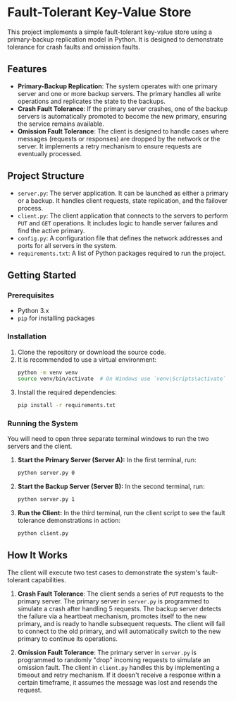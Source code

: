 # Fault-Tolerant Key-Value Store

This project implements a simple fault-tolerant key-value store using a primary-backup replication model in Python. It is designed to demonstrate tolerance for crash faults and omission faults.

## Features

- **Primary-Backup Replication**: The system operates with one primary server and one or more backup servers. The primary handles all write operations and replicates the state to the backups.
- **Crash Fault Tolerance**: If the primary server crashes, one of the backup servers is automatically promoted to become the new primary, ensuring the service remains available.
- **Omission Fault Tolerance**: The client is designed to handle cases where messages (requests or responses) are dropped by the network or the server. It implements a retry mechanism to ensure requests are eventually processed.

## Project Structure

- `server.py`: The server application. It can be launched as either a primary or a backup. It handles client requests, state replication, and the failover process.
- `client.py`: The client application that connects to the servers to perform `PUT` and `GET` operations. It includes logic to handle server failures and find the active primary.
- `config.py`: A configuration file that defines the network addresses and ports for all servers in the system.
- `requirements.txt`: A list of Python packages required to run the project.

## Getting Started

### Prerequisites

- Python 3.x
- `pip` for installing packages

### Installation

1.  Clone the repository or download the source code.
2.  It is recommended to use a virtual environment:
    ```sh
    python -m venv venv
    source venv/bin/activate  # On Windows use `venv\Scripts\activate`
    ```
3.  Install the required dependencies:
    ```sh
    pip install -r requirements.txt
    ```

### Running the System

You will need to open three separate terminal windows to run the two servers and the client.

1.  **Start the Primary Server (Server A):**
    In the first terminal, run:

    ```sh
    python server.py 0
    ```

2.  **Start the Backup Server (Server B):**
    In the second terminal, run:

    ```sh
    python server.py 1
    ```

3.  **Run the Client:**
    In the third terminal, run the client script to see the fault tolerance demonstrations in action:
    ```sh
    python client.py
    ```

## How It Works

The client will execute two test cases to demonstrate the system's fault-tolerant capabilities.

1.  **Crash Fault Tolerance**: The client sends a series of `PUT` requests to the primary server. The primary server in `server.py` is programmed to simulate a crash after handling 5 requests. The backup server detects the failure via a heartbeat mechanism, promotes itself to the new primary, and is ready to handle subsequent requests. The client will fail to connect to the old primary, and will automatically switch to the new primary to continue its operations.

2.  **Omission Fault Tolerance**: The primary server in `server.py` is programmed to randomly "drop" incoming requests to simulate an omission fault. The client in `client.py` handles this by implementing a timeout and retry mechanism. If it doesn't receive a response within a certain timeframe, it assumes the message was lost and resends the request.
